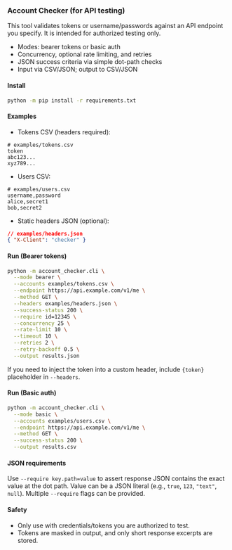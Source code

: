 ### Account Checker (for API testing)

This tool validates tokens or username/passwords against an API endpoint you specify. It is intended for authorized testing only.

- Modes: bearer tokens or basic auth
- Concurrency, optional rate limiting, and retries
- JSON success criteria via simple dot-path checks
- Input via CSV/JSON; output to CSV/JSON

#### Install

```bash
python -m pip install -r requirements.txt
```

#### Examples

- Tokens CSV (headers required):

```csv
# examples/tokens.csv
token
abc123...
xyz789...
```

- Users CSV:

```csv
# examples/users.csv
username,password
alice,secret1
bob,secret2
```

- Static headers JSON (optional):

```json
// examples/headers.json
{ "X-Client": "checker" }
```

#### Run (Bearer tokens)

```bash
python -m account_checker.cli \
  --mode bearer \
  --accounts examples/tokens.csv \
  --endpoint https://api.example.com/v1/me \
  --method GET \
  --headers examples/headers.json \
  --success-status 200 \
  --require id=12345 \
  --concurrency 25 \
  --rate-limit 10 \
  --timeout 10 \
  --retries 2 \
  --retry-backoff 0.5 \
  --output results.json
```

If you need to inject the token into a custom header, include `{token}` placeholder in `--headers`.

#### Run (Basic auth)

```bash
python -m account_checker.cli \
  --mode basic \
  --accounts examples/users.csv \
  --endpoint https://api.example.com/v1/me \
  --method GET \
  --success-status 200 \
  --output results.csv
```

#### JSON requirements

Use `--require key.path=value` to assert response JSON contains the exact value at the dot path. Value can be a JSON literal (e.g., `true`, `123`, `"text"`, `null`). Multiple `--require` flags can be provided.

#### Safety

- Only use with credentials/tokens you are authorized to test.
- Tokens are masked in output, and only short response excerpts are stored.